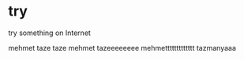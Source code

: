 # try

try something on Internet

mehmet taze
taze mehmet
tazeeeeeeee
mehmettttttttttttt
tazmanyaaa
